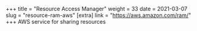 +++
title = "Resource Access Manager"
weight = 33
date = 2021-03-07
slug = "resource-ram-aws"
[extra]
link = "https://aws.amazon.com/ram/"
+++
AWS service for sharing resources

